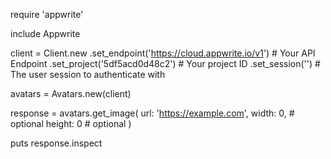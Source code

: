 require 'appwrite'

include Appwrite

client = Client.new
    .set_endpoint('https://cloud.appwrite.io/v1') # Your API Endpoint
    .set_project('5df5acd0d48c2') # Your project ID
    .set_session('') # The user session to authenticate with

avatars = Avatars.new(client)

response = avatars.get_image(
    url: 'https://example.com',
    width: 0, # optional
    height: 0 # optional
)

puts response.inspect

